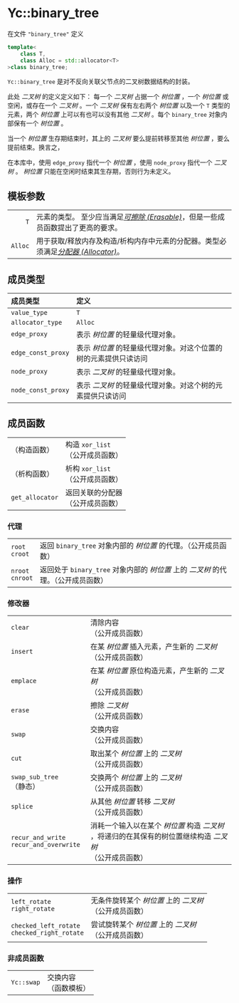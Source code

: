 # Yc::binary_tree

在文件 `"binary_tree"` 定义

```C++
template<
    class T,
    class Alloc = std::allocator<T>
>class binary_tree;
```

`Yc::binary_tree` 是对不反向关联父节点的二叉树数据结构的封装。

此处 _二叉树_ 的定义定义如下：
每一个 _二叉树_ 占据一个 _树位置_ ，一个 _树位置_ 或空闲，或存在一个 _二叉树_ 。一个 _二叉树_ 保有左右两个 _树位置_ 以及一个 `T` 类型的元素，两个 _树位置_ 上可以有也可以没有其他 _二叉树_ 。每个 `binary_tree` 对象内部保有一个 _树位置_ 。

当一个 _树位置_ 生存期结束时，其上的 _二叉树_ 要么提前转移至其他 _树位置_ ，要么提前结束。换言之，

在本库中，使用 `edge_proxy` 指代一个 _树位置_ ，使用 `node_proxy` 指代一个 _二叉树_ 。 _树位置_ 只能在空闲时结束其生存期，否则行为未定义。

## 模板参数

| | |
|-:|:-|
|`T`|元素的类型。 至少应当满足[_可擦除 (Erasable)_](https://zh.cppreference.com/w/cpp/named_req/Erasable)，但是一些成员函数提出了更高的要求。|
|`Alloc`|用于获取/释放内存及构造/析构内存中元素的分配器。类型必须满足[_分配器 (Allocator)_](https://zh.cppreference.com/w/cpp/named_req/Allocator)。|

## 成员类型

|成员类型|定义|
|:-|:-|
|`value_type`|`T`|
|`allocator_type`|`Alloc`|
|`edge_proxy`|表示 _树位置_ 的轻量级代理对象。|
|`edge_const_proxy`|表示 _树位置_ 的轻量级代理对象。对这个位置的树的元素提供只读访问|
|`node_proxy`|表示 _二叉树_ 的轻量级代理对象。|
|`node_const_proxy`|表示 _二叉树_ 的轻量级代理对象。对这个树的元素提供只读访问|

## 成员函数

|||
|:-|:-|
|（构造函数）|构造 `xor_list` <br>（公开成员函数）|
|（析构函数）|析构 `xor_list` <br>（公开成员函数）|
|`get_allocator`|返回关联的分配器<br>（公开成员函数）|

### 代理

|||
|:-|:-|
|`root`<br>`croot`|返回 `binary_tree` 对象内部的 _树位置_ 的代理。（公开成员函数）|
|`nroot`<br>`cnroot`|返回处于 `binary_tree` 对象内部的 _树位置_ 上的 _二叉树_ 的代理。（公开成员函数）|

### 修改器

|||
|:-|:-|
|`clear`|清除内容<br>（公开成员函数）|
|`insert`|在某 _树位置_ 插入元素，产生新的 _二叉树_ <br>（公开成员函数）|
|`emplace`|在某 _树位置_ 原位构造元素，产生新的 _二叉树_ <br>（公开成员函数）|
|`erase`|擦除 _二叉树_ <br>（公开成员函数）|
|`swap`|交换内容<br>（公开成员函数）|
|`cut`|取出某个 _树位置_ 上的 _二叉树_ <br>（公开成员函数）|
|`swap_sub_tree`（静态）|交换两个 _树位置_ 上的 _二叉树_ <br>（公开成员函数）|
|`splice`|从其他 _树位置_ 转移 _二叉树_ <br>（公开成员函数）|
|`recur_and_write`<br>`recur_and_overwrite`|消耗一个输入以在某个 _树位置_ 构造 _二叉树_ ，将递归的在其保有的树位置继续构造 _二叉树_ <br>（公开成员函数）|

### 操作

|||
|:-|:-|
|`left_rotate`<br>`right_rotate`|无条件旋转某个 _树位置_ 上的 _二叉树_ <br>（公开成员函数）|
|`checked_left_rotate`<br>`checked_right_rotate`|尝试旋转某个 _树位置_ 上的 _二叉树_ <br>（公开成员函数）|

### 非成员函数

|||
|:-|:-|
|`Yc::swap`|交换内容<br>（函数模板）|